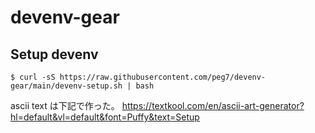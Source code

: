 # devenv-gear

## Setup devenv

```
$ curl -sS https://raw.githubusercontent.com/peg7/devenv-gear/main/devenv-setup.sh | bash
```

ascii text は下記で作った。
https://textkool.com/en/ascii-art-generator?hl=default&vl=default&font=Puffy&text=Setup
